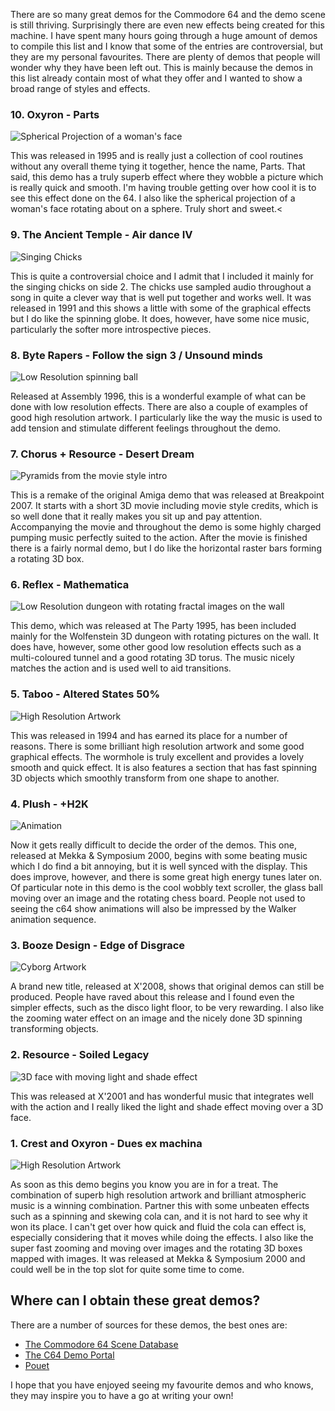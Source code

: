 There are so many great demos for the Commodore 64 and the demo scene is still thriving.  Surprisingly there are even new effects being created for this machine.  I have spent many hours going through a huge amount of demos to compile this list and I know that some of the entries are controversial, but they are my personal favourites.  There are plenty of demos that people will wonder why they have been left out.  This is mainly because the demos in this list already contain most of what they offer and I wanted to show a broad range of styles and effects.

### 10. Oxyron - Parts
<img src="/img/articles/oxyron_parts_ball.jpg" title="Spherical Projection of a woman's face"/>

This was released in 1995 and is really just a collection of cool routines without any overall theme tying it together, hence the name, Parts.  That said, this demo has a truly superb effect where they wobble a picture which is really quick and smooth.  I'm having trouble getting over how cool it is to see this effect done on the 64.  I also like the spherical projection of a woman's face rotating about on a sphere.  Truly short and sweet.<

### 9. The Ancient Temple - Air dance IV
<img src="/img/articles/tat_airdance4_chicks.jpg" title="Singing Chicks"/>

This is quite a controversial choice and I admit that I included it mainly for the singing chicks on side 2.  The chicks use sampled audio throughout a song in quite a clever way that is well put together and works well.  It was released in 1991 and this shows a little with some of the graphical effects but I do like the spinning globe.  It does, however, have some nice music, particularly the softer more introspective pieces.

### 8. Byte Rapers - Follow the sign 3 / Unsound minds
<img src="/img/articles/byterapers_follow_the_sign3_ball.jpg" title="Low Resolution spinning ball"/>

Released at Assembly 1996, this is a wonderful example of what can be done with low resolution effects.  There are also a couple of examples of good high resolution artwork.  I particularly like the way the music is used to add tension and stimulate different feelings throughout the demo.

### 7. Chorus + Resource - Desert Dream
<img src="/img/articles/resource_desert_dream_pyramid.jpg" title="Pyramids from the movie style intro" />

This is a remake of the original Amiga demo that was released at Breakpoint 2007.  It starts with a short 3D movie including movie style credits, which is so well done that it really makes you sit up and pay attention.  Accompanying the movie and throughout the demo is some highly charged pumping music perfectly suited to the action.  After the movie is finished there is a fairly normal demo, but I do like the horizontal raster bars forming a rotating 3D box.

### 6. Reflex - Mathematica
<img src="/img/articles/reflex_mathematica_dungeon.jpg" title="Low Resolution dungeon with rotating fractal images on the wall"/>

This demo, which was released at The Party 1995, has been included mainly for the Wolfenstein 3D dungeon with rotating pictures on the wall.  It does have, however, some other good low resolution effects such as a multi-coloured tunnel and a good rotating 3D torus.  The music nicely matches the action and is used well to aid transitions.

### 5. Taboo - Altered States 50%
<img src="/img/articles/taboo_altered_states_horse.jpg" title="High Resolution Artwork"/>

This was released in 1994 and has earned its place for a number of reasons.  There is some brilliant high resolution artwork and some good graphical effects.  The wormhole is truly excellent and provides a lovely smooth and quick effect.  It is also features a section that has fast spinning 3D objects which smoothly transform from one shape to another.

### 4. Plush - +H2K
<img src="/img/articles/plush_h2k_animation.jpg" title="Animation"/>

Now it gets really difficult to decide the order of the demos.  This one, released at Mekka & Symposium 2000, begins with some beating music which I do find a bit annoying, but it is well synced with the display.  This does improve, however, and there is some great high energy tunes later on.  Of particular note in this demo is the cool wobbly text scroller, the glass ball moving over an image and the rotating chess board.  People not used to seeing the c64 show animations will also be impressed by the Walker animation sequence.

### 3. Booze Design - Edge of Disgrace
<img src="/img/articles/booze_design_edge_of_disgrace_cyborg.jpg" title="Cyborg Artwork"/>

A brand new title, released at X'2008, shows that original demos can still be produced.  People have raved about this release and I found even the simpler effects, such as the disco light floor, to be very rewarding.  I also like the zooming water effect on an image and the nicely done 3D spinning transforming objects.

### 2. Resource - Soiled Legacy
<img src="/img/articles/resource_soiled_legacy_face.jpg" title="3D face with moving light and shade effect"/>

This was released at X'2001 and has wonderful music that integrates well with the action and I really liked the light and shade effect moving over a 3D face.

### 1. Crest and Oxyron - Dues ex machina
<img src="/img/articles/crest_deus_ex_machina_intro.jpg" title="High Resolution Artwork"/>

As soon as this demo begins you know you are in for a treat.  The combination of superb high resolution artwork and brilliant atmospheric music is a winning combination.  Partner this with some unbeaten effects such as a spinning and skewing cola can, and it is not hard to see why it won its place.  I can't get over how quick and fluid the cola can effect is, especially considering that it moves while doing the effects.  I also like the super fast zooming and moving over images and the rotating 3D boxes mapped with images.  It was released at Mekka & Symposium 2000 and could well be in the top slot for quite some time to come.

## Where can I obtain these great demos?
There are a number of sources for these demos, the best ones are:
* [The Commodore 64 Scene Database](http://noname.c64.org/csdb/)
* [The C64 Demo Portal](http://c64.ch/demos/)
* [Pouet](http://www.pouet.net)

I hope that you have enjoyed seeing my favourite demos and who knows, they may inspire you to have a go at writing your own!
